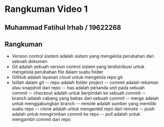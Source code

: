 # Rangkuman Video 1

## Muhammad Fatihul Irhab / 19622268

## Rangkuman
- Version control sisitem adalah sistem yang mengelola perubahan dari sebuah dokumen 
- Git adalah sebuah version control sistem yang terdistribusi untuk mengelola perubahan file dalam suatu folder
- GitHub adalah layanan cloud untuk mengelola repo git
- Istilah dalam git
-- repo adalah folder project 
-- commit adalah rekaman atau snapshot dari repo
-- has adalah penanda unit pada sebuah commit
-- checkout adalah untuk berpindah ke sebuah commit
-- branch adalah cabang yang bebas dari sebuah commit
-- merge adalah untuk menggabungkan branch
-- remote adalah sumber yang memiliki suatu repo
-- clone adalah untuk mengambil repo dari remote
-- push adalah untuk mengirimkan commit ke repo
-- pull adalah untuk mengambil commit dari repo